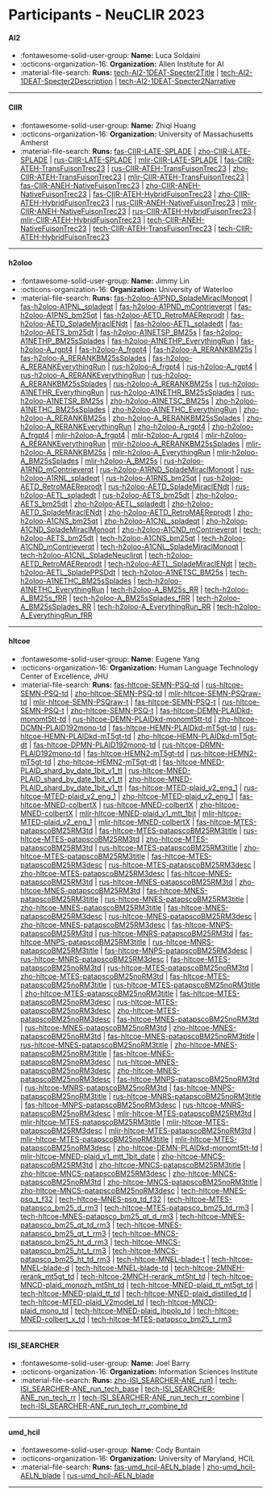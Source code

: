 # Participants - NeuCLIR 2023 

#### AI2
 - :fontawesome-solid-user-group: **Name:** Luca Soldaini
 - :octicons-organization-16: **Organization:** Allen Institute for AI
 - :material-file-search: **Runs:** [tech-AI2-1DEAT-Specter2Title](./runs.md#tech-ai2-1deat-specter2title) | [tech-AI2-1DEAT-Specter2Description](./runs.md#tech-ai2-1deat-specter2description) | [tech-AI2-1DEAT-Specter2Narrative](./runs.md#tech-ai2-1deat-specter2narrative)

---
#### CIIR
 - :fontawesome-solid-user-group: **Name:** Zhiqi Huang
 - :octicons-organization-16: **Organization:** University of Massachusetts Amherst
 - :material-file-search: **Runs:** [fas-CIIR-LATE-SPLADE](./runs.md#fas-ciir-late-splade) | [zho-CIIR-LATE-SPLADE](./runs.md#zho-ciir-late-splade) | [rus-CIIR-LATE-SPLADE](./runs.md#rus-ciir-late-splade) | [mlir-CIIR-LATE-SPLADE](./runs.md#mlir-ciir-late-splade) | [fas-CIIR-ATEH-TransFuisonTrec23](./runs.md#fas-ciir-ateh-transfuisontrec23) | [rus-CIIR-ATEH-TransFuisonTrec23](./runs.md#rus-ciir-ateh-transfuisontrec23) | [zho-CIIR-ATEH-TransFuisonTrec23](./runs.md#zho-ciir-ateh-transfuisontrec23) | [mlir-CIIR-ATEH-TransFuisonTrec23](./runs.md#mlir-ciir-ateh-transfuisontrec23) | [fas-CIIR-ANEH-NativeFuisonTrec23](./runs.md#fas-ciir-aneh-nativefuisontrec23) | [zho-CIIR-ANEH-NativeFuisonTrec23](./runs.md#zho-ciir-aneh-nativefuisontrec23) | [fas-CIIR-ATEH-HybridFuisonTrec23](./runs.md#fas-ciir-ateh-hybridfuisontrec23) | [zho-CIIR-ATEH-HybridFuisonTrec23](./runs.md#zho-ciir-ateh-hybridfuisontrec23) | [rus-CIIR-ANEH-NativeFuisonTrec23](./runs.md#rus-ciir-aneh-nativefuisontrec23) | [mlir-CIIR-ANEH-NativeFuisonTrec23](./runs.md#mlir-ciir-aneh-nativefuisontrec23) | [rus-CIIR-ATEH-HybridFuisonTrec23](./runs.md#rus-ciir-ateh-hybridfuisontrec23) | [mlir-CIIR-ATEH-HybridFuisonTrec23](./runs.md#mlir-ciir-ateh-hybridfuisontrec23) | [tech-CIIR-ANEH-NativeFuisonTrec23](./runs.md#tech-ciir-aneh-nativefuisontrec23) | [tech-CIIR-ATEH-TransFuisonTrec23](./runs.md#tech-ciir-ateh-transfuisontrec23) | [tech-CIIR-ATEH-HybridFuisonTrec23](./runs.md#tech-ciir-ateh-hybridfuisontrec23)

---
#### h2oloo
 - :fontawesome-solid-user-group: **Name:** Jimmy Lin
 - :octicons-organization-16: **Organization:** University of Waterloo
 - :material-file-search: **Runs:** [fas-h2oloo-A1PND_SpladeMiraclMonoqt](./runs.md#fas-h2oloo-a1pnd_splademiraclmonoqt) | [fas-h2oloo-A1PNL_spladeqt](./runs.md#fas-h2oloo-a1pnl_spladeqt) | [fas-h2oloo-A1PND_mContrieverqt](./runs.md#fas-h2oloo-a1pnd_mcontrieverqt) | [fas-h2oloo-A1PNS_bm25qt](./runs.md#fas-h2oloo-a1pns_bm25qt) | [fas-h2oloo-AETD_RetroMAEReprodt](./runs.md#fas-h2oloo-aetd_retromaereprodt) | [fas-h2oloo-AETD_SpladeMiraclENdt](./runs.md#fas-h2oloo-aetd_splademiraclendt) | [fas-h2oloo-AETL_spladedt](./runs.md#fas-h2oloo-aetl_spladedt) | [fas-h2oloo-AETS_bm25dt](./runs.md#fas-h2oloo-aets_bm25dt) | [fas-h2oloo-A1NETSP_BM25s](./runs.md#fas-h2oloo-a1netsp_bm25s) | [fas-h2oloo-A1NETHP_BM25sSplades](./runs.md#fas-h2oloo-a1nethp_bm25ssplades) | [fas-h2oloo-A1NETHP_EverythingRun](./runs.md#fas-h2oloo-a1nethp_everythingrun) | [fas-h2oloo-A_rgpt4](./runs.md#fas-h2oloo-a_rgpt4) | [fas-h2oloo-A_frgpt4](./runs.md#fas-h2oloo-a_frgpt4) | [fas-h2oloo-A_RERANKBM25s](./runs.md#fas-h2oloo-a_rerankbm25s) | [fas-h2oloo-A_RERANKBM25sSplades](./runs.md#fas-h2oloo-a_rerankbm25ssplades) | [fas-h2oloo-A_RERANKEverythingRun](./runs.md#fas-h2oloo-a_rerankeverythingrun) | [rus-h2oloo-A_frgpt4](./runs.md#rus-h2oloo-a_frgpt4) | [rus-h2oloo-A_rgpt4](./runs.md#rus-h2oloo-a_rgpt4) | [rus-h2oloo-A_RERANKEverythingRun](./runs.md#rus-h2oloo-a_rerankeverythingrun) | [rus-h2oloo-A_RERANKBM25sSplades](./runs.md#rus-h2oloo-a_rerankbm25ssplades) | [rus-h2oloo-A_RERANKBM25s](./runs.md#rus-h2oloo-a_rerankbm25s) | [rus-h2oloo-A1NETHR_EverythingRun](./runs.md#rus-h2oloo-a1nethr_everythingrun) | [rus-h2oloo-A1NETHR_BM25sSplades](./runs.md#rus-h2oloo-a1nethr_bm25ssplades) | [rus-h2oloo-A1NETSR_BM25s](./runs.md#rus-h2oloo-a1netsr_bm25s) | [zho-h2oloo-A1NETSC_BM25s](./runs.md#zho-h2oloo-a1netsc_bm25s) | [zho-h2oloo-A1NETHC_BM25sSplades](./runs.md#zho-h2oloo-a1nethc_bm25ssplades) | [zho-h2oloo-A1NETHC_EverythingRun](./runs.md#zho-h2oloo-a1nethc_everythingrun) | [zho-h2oloo-A_RERANKBM25s](./runs.md#zho-h2oloo-a_rerankbm25s) | [zho-h2oloo-A_RERANKBM25sSplades](./runs.md#zho-h2oloo-a_rerankbm25ssplades) | [zho-h2oloo-A_RERANKEverythingRun](./runs.md#zho-h2oloo-a_rerankeverythingrun) | [zho-h2oloo-A_rgpt4](./runs.md#zho-h2oloo-a_rgpt4) | [zho-h2oloo-A_frgpt4](./runs.md#zho-h2oloo-a_frgpt4) | [mlir-h2oloo-A_frgpt4](./runs.md#mlir-h2oloo-a_frgpt4) | [mlir-h2oloo-A_rgpt4](./runs.md#mlir-h2oloo-a_rgpt4) | [mlir-h2oloo-A_RERANKEverythingRun](./runs.md#mlir-h2oloo-a_rerankeverythingrun) | [mlir-h2oloo-A_RERANKBM25sSplades](./runs.md#mlir-h2oloo-a_rerankbm25ssplades) | [mlir-h2oloo-A_RERANKBM25s](./runs.md#mlir-h2oloo-a_rerankbm25s) | [mlir-h2oloo-A_EverythingRun](./runs.md#mlir-h2oloo-a_everythingrun) | [mlir-h2oloo-A_BM25sSplades](./runs.md#mlir-h2oloo-a_bm25ssplades) | [mlir-h2oloo-A_BM25s](./runs.md#mlir-h2oloo-a_bm25s) | [rus-h2oloo-A1RND_mContrieverqt](./runs.md#rus-h2oloo-a1rnd_mcontrieverqt) | [rus-h2oloo-A1RND_SpladeMiraclMonoqt](./runs.md#rus-h2oloo-a1rnd_splademiraclmonoqt) | [rus-h2oloo-A1RNL_spladeqt](./runs.md#rus-h2oloo-a1rnl_spladeqt) | [rus-h2oloo-A1RNS_bm25qt](./runs.md#rus-h2oloo-a1rns_bm25qt) | [rus-h2oloo-AETD_RetroMAEReprodt](./runs.md#rus-h2oloo-aetd_retromaereprodt) | [rus-h2oloo-AETD_SpladeMiraclENdt](./runs.md#rus-h2oloo-aetd_splademiraclendt) | [rus-h2oloo-AETL_spladedt](./runs.md#rus-h2oloo-aetl_spladedt) | [rus-h2oloo-AETS_bm25dt](./runs.md#rus-h2oloo-aets_bm25dt) | [zho-h2oloo-AETS_bm25dt](./runs.md#zho-h2oloo-aets_bm25dt) | [zho-h2oloo-AETL_spladedt](./runs.md#zho-h2oloo-aetl_spladedt) | [zho-h2oloo-AETD_SpladeMiraclENdt](./runs.md#zho-h2oloo-aetd_splademiraclendt) | [zho-h2oloo-AETD_RetroMAEReprodt](./runs.md#zho-h2oloo-aetd_retromaereprodt) | [zho-h2oloo-A1CNS_bm25qt](./runs.md#zho-h2oloo-a1cns_bm25qt) | [zho-h2oloo-A1CNL_spladeqt](./runs.md#zho-h2oloo-a1cnl_spladeqt) | [zho-h2oloo-A1CND_SpladeMiraclMonoqt](./runs.md#zho-h2oloo-a1cnd_splademiraclmonoqt) | [zho-h2oloo-A1CND_mContrieverqt](./runs.md#zho-h2oloo-a1cnd_mcontrieverqt) | [tech-h2oloo-AETS_bm25dt](./runs.md#tech-h2oloo-aets_bm25dt) | [tech-h2oloo-A1CNS_bm25qt](./runs.md#tech-h2oloo-a1cns_bm25qt) | [tech-h2oloo-A1CND_mContrieverqt](./runs.md#tech-h2oloo-a1cnd_mcontrieverqt) | [tech-h2oloo-A1CNL_SpladeMiraclMonoqt](./runs.md#tech-h2oloo-a1cnl_splademiraclmonoqt) | [tech-h2oloo-A1CNL_SpladeNeuclirqt](./runs.md#tech-h2oloo-a1cnl_spladeneuclirqt) | [tech-h2oloo-AETD_RetroMAEReprodt](./runs.md#tech-h2oloo-aetd_retromaereprodt) | [tech-h2oloo-AETL_SpladeMiraclENdt](./runs.md#tech-h2oloo-aetl_splademiraclendt) | [tech-h2oloo-AETL_SpladePPSDdt](./runs.md#tech-h2oloo-aetl_spladeppsddt) | [tech-h2oloo-A1NETSC_BM25s](./runs.md#tech-h2oloo-a1netsc_bm25s) | [tech-h2oloo-A1NETHC_BM25sSplades](./runs.md#tech-h2oloo-a1nethc_bm25ssplades) | [tech-h2oloo-A1NETHC_EverythingRun](./runs.md#tech-h2oloo-a1nethc_everythingrun) | [tech-h2oloo-A_BM25s_RR](./runs.md#tech-h2oloo-a_bm25s_rr) | [tech-h2oloo-A_BM25s_fRR](./runs.md#tech-h2oloo-a_bm25s_frr) | [tech-h2oloo-A_BM25sSplades_fRR](./runs.md#tech-h2oloo-a_bm25ssplades_frr) | [tech-h2oloo-A_BM25sSplades_RR](./runs.md#tech-h2oloo-a_bm25ssplades_rr) | [tech-h2oloo-A_EverythingRun_RR](./runs.md#tech-h2oloo-a_everythingrun_rr) | [tech-h2oloo-A_EverythingRun_fRR](./runs.md#tech-h2oloo-a_everythingrun_frr)

---
#### hltcoe
 - :fontawesome-solid-user-group: **Name:** Eugene Yang
 - :octicons-organization-16: **Organization:** Human Language Technology Center of Excellence, JHU
 - :material-file-search: **Runs:** [fas-hltcoe-SEMN-PSQ-td](./runs.md#fas-hltcoe-semn-psq-td) | [rus-hltcoe-SEMN-PSQ-td](./runs.md#rus-hltcoe-semn-psq-td) | [zho-hltcoe-SEMN-PSQ-td](./runs.md#zho-hltcoe-semn-psq-td) | [mlir-hltcoe-SEMN-PSQraw-td](./runs.md#mlir-hltcoe-semn-psqraw-td) | [mlir-hltcoe-SEMN-PSQraw-t](./runs.md#mlir-hltcoe-semn-psqraw-t) | [fas-hltcoe-SEMN-PSQ-t](./runs.md#fas-hltcoe-semn-psq-t) | [rus-hltcoe-SEMN-PSQ-t](./runs.md#rus-hltcoe-semn-psq-t) | [zho-hltcoe-SEMN-PSQ-t](./runs.md#zho-hltcoe-semn-psq-t) | [fas-hltcoe-DEMN-PLAIDkd-monomt5tt-td](./runs.md#fas-hltcoe-demn-plaidkd-monomt5tt-td) | [rus-hltcoe-DEMN-PLAIDkd-monomt5tt-td](./runs.md#rus-hltcoe-demn-plaidkd-monomt5tt-td) | [zho-hltcoe-DCMN-PLAID192mono-td](./runs.md#zho-hltcoe-dcmn-plaid192mono-td) | [fas-hltcoe-HEMN-PLAIDkd-mT5gt-td](./runs.md#fas-hltcoe-hemn-plaidkd-mt5gt-td) | [rus-hltcoe-HEMN-PLAIDkd-mT5gt-td](./runs.md#rus-hltcoe-hemn-plaidkd-mt5gt-td) | [zho-hltcoe-HEMN-PLAIDkd-mT5gt-dt](./runs.md#zho-hltcoe-hemn-plaidkd-mt5gt-dt) | [fas-hltcoe-DPMN-PLAID192mono-td](./runs.md#fas-hltcoe-dpmn-plaid192mono-td) | [rus-hltcoe-DRMN-PLAID192mono-td](./runs.md#rus-hltcoe-drmn-plaid192mono-td) | [fas-hltcoe-HEMN2-mT5gt-td](./runs.md#fas-hltcoe-hemn2-mt5gt-td) | [rus-hltcoe-HEMN2-mT5gt-td](./runs.md#rus-hltcoe-hemn2-mt5gt-td) | [zho-hltcoe-HEMN2-mT5gt-dt](./runs.md#zho-hltcoe-hemn2-mt5gt-dt) | [fas-hltcoe-MNED-PLAID_shard_by_date_1bit_v1_tt](./runs.md#fas-hltcoe-mned-plaid_shard_by_date_1bit_v1_tt) | [rus-hltcoe-MNED-PLAID_shard_by_date_1bit_v1_tt](./runs.md#rus-hltcoe-mned-plaid_shard_by_date_1bit_v1_tt) | [zho-hltcoe-MNED-PLAID_shard_by_date_1bit_v1_tt](./runs.md#zho-hltcoe-mned-plaid_shard_by_date_1bit_v1_tt) | [fas-hltcoe-MTED-plaid_v2_eng_1](./runs.md#fas-hltcoe-mted-plaid_v2_eng_1) | [rus-hltcoe-MTED-plaid_v2_eng_1](./runs.md#rus-hltcoe-mted-plaid_v2_eng_1) | [zho-hltcoe-MTED-plaid_v2_eng_1](./runs.md#zho-hltcoe-mted-plaid_v2_eng_1) | [fas-hltcoe-MNED-colbertX](./runs.md#fas-hltcoe-mned-colbertx) | [rus-hltcoe-MNED-colbertX](./runs.md#rus-hltcoe-mned-colbertx) | [zho-hltcoe-MNED-colbertX](./runs.md#zho-hltcoe-mned-colbertx) | [mlir-hltcoe-MNED-plaid_v1_mtt_1bit](./runs.md#mlir-hltcoe-mned-plaid_v1_mtt_1bit) | [mlir-hltcoe-MTED-plaid_v2_eng_1](./runs.md#mlir-hltcoe-mted-plaid_v2_eng_1) | [mlir-hltcoe-MNED-colbertX](./runs.md#mlir-hltcoe-mned-colbertx) | [fas-hltcoe-MTES-patapscoBM25RM3td](./runs.md#fas-hltcoe-mtes-patapscobm25rm3td) | [fas-hltcoe-MTES-patapscoBM25RM3title](./runs.md#fas-hltcoe-mtes-patapscobm25rm3title) | [rus-hltcoe-MTES-patapscoBM25RM3td](./runs.md#rus-hltcoe-mtes-patapscobm25rm3td) | [zho-hltcoe-MTES-patapscoBM25RM3td](./runs.md#zho-hltcoe-mtes-patapscobm25rm3td) | [rus-hltcoe-MTES-patapscoBM25RM3title](./runs.md#rus-hltcoe-mtes-patapscobm25rm3title) | [zho-hltcoe-MTES-patapscoBM25RM3title](./runs.md#zho-hltcoe-mtes-patapscobm25rm3title) | [fas-hltcoe-MTES-patapscoBM25RM3desc](./runs.md#fas-hltcoe-mtes-patapscobm25rm3desc) | [rus-hltcoe-MTES-patapscoBM25RM3desc](./runs.md#rus-hltcoe-mtes-patapscobm25rm3desc) | [zho-hltcoe-MTES-patapscoBM25RM3desc](./runs.md#zho-hltcoe-mtes-patapscobm25rm3desc) | [fas-hltcoe-MNES-patapscoBM25RM3td](./runs.md#fas-hltcoe-mnes-patapscobm25rm3td) | [rus-hltcoe-MNES-patapscoBM25RM3td](./runs.md#rus-hltcoe-mnes-patapscobm25rm3td) | [zho-hltcoe-MNES-patapscoBM25RM3td](./runs.md#zho-hltcoe-mnes-patapscobm25rm3td) | [fas-hltcoe-MNES-patapscoBM25RM3title](./runs.md#fas-hltcoe-mnes-patapscobm25rm3title) | [rus-hltcoe-MNES-patapscoBM25RM3title](./runs.md#rus-hltcoe-mnes-patapscobm25rm3title) | [zho-hltcoe-MNES-patapscoBM25RM3title](./runs.md#zho-hltcoe-mnes-patapscobm25rm3title) | [fas-hltcoe-MNES-patapscoBM25RM3desc](./runs.md#fas-hltcoe-mnes-patapscobm25rm3desc) | [rus-hltcoe-MNES-patapscoBM25RM3desc](./runs.md#rus-hltcoe-mnes-patapscobm25rm3desc) | [zho-hltcoe-MNES-patapscoBM25RM3desc](./runs.md#zho-hltcoe-mnes-patapscobm25rm3desc) | [fas-hltcoe-MNPS-patapscoBM25RM3td](./runs.md#fas-hltcoe-mnps-patapscobm25rm3td) | [rus-hltcoe-MNRS-patapscoBM25RM3td](./runs.md#rus-hltcoe-mnrs-patapscobm25rm3td) | [fas-hltcoe-MNPS-patapscoBM25RM3title](./runs.md#fas-hltcoe-mnps-patapscobm25rm3title) | [rus-hltcoe-MNRS-patapscoBM25RM3title](./runs.md#rus-hltcoe-mnrs-patapscobm25rm3title) | [fas-hltcoe-MNPS-patapscoBM25RM3desc](./runs.md#fas-hltcoe-mnps-patapscobm25rm3desc) | [rus-hltcoe-MNRS-patapscoBM25RM3desc](./runs.md#rus-hltcoe-mnrs-patapscobm25rm3desc) | [fas-hltcoe-MTES-patapscoBM25noRM3td](./runs.md#fas-hltcoe-mtes-patapscobm25norm3td) | [rus-hltcoe-MTES-patapscoBM25noRM3td](./runs.md#rus-hltcoe-mtes-patapscobm25norm3td) | [zho-hltcoe-MTES-patapscoBM25noRM3td](./runs.md#zho-hltcoe-mtes-patapscobm25norm3td) | [fas-hltcoe-MTES-patapscoBM25noRM3title](./runs.md#fas-hltcoe-mtes-patapscobm25norm3title) | [rus-hltcoe-MTES-patapscoBM25noRM3title](./runs.md#rus-hltcoe-mtes-patapscobm25norm3title) | [zho-hltcoe-MTES-patapscoBM25noRM3title](./runs.md#zho-hltcoe-mtes-patapscobm25norm3title) | [fas-hltcoe-MTES-patapscoBM25noRM3desc](./runs.md#fas-hltcoe-mtes-patapscobm25norm3desc) | [rus-hltcoe-MTES-patapscoBM25noRM3desc](./runs.md#rus-hltcoe-mtes-patapscobm25norm3desc) | [zho-hltcoe-MTES-patapscoBM25noRM3desc](./runs.md#zho-hltcoe-mtes-patapscobm25norm3desc) | [fas-hltcoe-MNES-patapscoBM25noRM3td](./runs.md#fas-hltcoe-mnes-patapscobm25norm3td) | [rus-hltcoe-MNES-patapscoBM25noRM3td](./runs.md#rus-hltcoe-mnes-patapscobm25norm3td) | [zho-hltcoe-MNES-patapscoBM25noRM3td](./runs.md#zho-hltcoe-mnes-patapscobm25norm3td) | [fas-hltcoe-MNES-patapscoBM25noRM3title](./runs.md#fas-hltcoe-mnes-patapscobm25norm3title) | [rus-hltcoe-MNES-patapscoBM25noRM3title](./runs.md#rus-hltcoe-mnes-patapscobm25norm3title) | [zho-hltcoe-MNES-patapscoBM25noRM3title](./runs.md#zho-hltcoe-mnes-patapscobm25norm3title) | [fas-hltcoe-MNES-patapscoBM25noRM3desc](./runs.md#fas-hltcoe-mnes-patapscobm25norm3desc) | [rus-hltcoe-MNES-patapscoBM25noRM3desc](./runs.md#rus-hltcoe-mnes-patapscobm25norm3desc) | [zho-hltcoe-MNES-patapscoBM25noRM3desc](./runs.md#zho-hltcoe-mnes-patapscobm25norm3desc) | [fas-hltcoe-MNPS-patapscoBM25noRM3td](./runs.md#fas-hltcoe-mnps-patapscobm25norm3td) | [rus-hltcoe-MNRS-patapscoBM25noRM3td](./runs.md#rus-hltcoe-mnrs-patapscobm25norm3td) | [fas-hltcoe-MNPS-patapscoBM25noRM3title](./runs.md#fas-hltcoe-mnps-patapscobm25norm3title) | [rus-hltcoe-MNRS-patapscoBM25noRM3title](./runs.md#rus-hltcoe-mnrs-patapscobm25norm3title) | [fas-hltcoe-MNPS-patapscoBM25noRM3desc](./runs.md#fas-hltcoe-mnps-patapscobm25norm3desc) | [rus-hltcoe-MNRS-patapscoBM25noRM3desc](./runs.md#rus-hltcoe-mnrs-patapscobm25norm3desc) | [mlir-hltcoe-MTES-patapscoBM25RM3td](./runs.md#mlir-hltcoe-mtes-patapscobm25rm3td) | [mlir-hltcoe-MTES-patapscoBM25RM3title](./runs.md#mlir-hltcoe-mtes-patapscobm25rm3title) | [mlir-hltcoe-MTES-patapscoBM25RM3desc](./runs.md#mlir-hltcoe-mtes-patapscobm25rm3desc) | [mlir-hltcoe-MTES-patapscoBM25noRM3td](./runs.md#mlir-hltcoe-mtes-patapscobm25norm3td) | [mlir-hltcoe-MTES-patapscoBM25noRM3title](./runs.md#mlir-hltcoe-mtes-patapscobm25norm3title) | [mlir-hltcoe-MTES-patapscoBM25noRM3desc](./runs.md#mlir-hltcoe-mtes-patapscobm25norm3desc) | [zho-hltcoe-DEMN-PLAIDkd-monomt5tt-td](./runs.md#zho-hltcoe-demn-plaidkd-monomt5tt-td) | [mlir-hltcoe-MNED-plaid_v1_mtt_1bit_date](./runs.md#mlir-hltcoe-mned-plaid_v1_mtt_1bit_date) | [zho-hltcoe-MNCS-patapscoBM25RM3td](./runs.md#zho-hltcoe-mncs-patapscobm25rm3td) | [zho-hltcoe-MNCS-patapscoBM25RM3title](./runs.md#zho-hltcoe-mncs-patapscobm25rm3title) | [zho-hltcoe-MNCS-patapscoBM25RM3desc](./runs.md#zho-hltcoe-mncs-patapscobm25rm3desc) | [zho-hltcoe-MNCS-patapscoBM25noRM3td](./runs.md#zho-hltcoe-mncs-patapscobm25norm3td) | [zho-hltcoe-MNCS-patapscoBM25noRM3title](./runs.md#zho-hltcoe-mncs-patapscobm25norm3title) | [zho-hltcoe-MNCS-patapscoBM25noRM3desc](./runs.md#zho-hltcoe-mncs-patapscobm25norm3desc) | [tech-hltcoe-MNES-psq_t_f32](./runs.md#tech-hltcoe-mnes-psq_t_f32) | [tech-hltcoe-MNES-psq_td_f32](./runs.md#tech-hltcoe-mnes-psq_td_f32) | [tech-hltcoe-MTES-patapsco_bm25_d_rm3](./runs.md#tech-hltcoe-mtes-patapsco_bm25_d_rm3) | [tech-hltcoe-MTES-patapsco_bm25_td_rm3](./runs.md#tech-hltcoe-mtes-patapsco_bm25_td_rm3) | [tech-hltcoe-MNES-patapsco_bm25_qt_d_rm3](./runs.md#tech-hltcoe-mnes-patapsco_bm25_qt_d_rm3) | [tech-hltcoe-MNES-patapsco_bm25_qt_td_rm3](./runs.md#tech-hltcoe-mnes-patapsco_bm25_qt_td_rm3) | [tech-hltcoe-MNES-patapsco_bm25_qt_t_rm3](./runs.md#tech-hltcoe-mnes-patapsco_bm25_qt_t_rm3) | [tech-hltcoe-MNCS-patapsco_bm25_ht_d_rm3](./runs.md#tech-hltcoe-mncs-patapsco_bm25_ht_d_rm3) | [tech-hltcoe-MNCS-patapsco_bm25_ht_t_rm3](./runs.md#tech-hltcoe-mncs-patapsco_bm25_ht_t_rm3) | [tech-hltcoe-MNCS-patapsco_bm25_ht_td_rm3](./runs.md#tech-hltcoe-mncs-patapsco_bm25_ht_td_rm3) | [tech-hltcoe-MNEL-blade-t](./runs.md#tech-hltcoe-mnel-blade-t) | [tech-hltcoe-MNEL-blade-d](./runs.md#tech-hltcoe-mnel-blade-d) | [tech-hltcoe-MNEL-blade-td](./runs.md#tech-hltcoe-mnel-blade-td) | [tech-hltcoe-2MNEH-rerank_mt5gt_td](./runs.md#tech-hltcoe-2mneh-rerank_mt5gt_td) | [tech-hltcoe-2MNCH-rerank_mt5ht_td](./runs.md#tech-hltcoe-2mnch-rerank_mt5ht_td) | [tech-hltcoe-MNCD-plaid_monozh_mt5ht_td](./runs.md#tech-hltcoe-mncd-plaid_monozh_mt5ht_td) | [tech-hltcoe-MNED-plaid_tt_mt5gt_td](./runs.md#tech-hltcoe-mned-plaid_tt_mt5gt_td) | [tech-hltcoe-MNED-plaid_tt_td](./runs.md#tech-hltcoe-mned-plaid_tt_td) | [tech-hltcoe-MNED-plaid_distilled_td](./runs.md#tech-hltcoe-mned-plaid_distilled_td) | [tech-hltcoe-MTED-plaid_V2model_td](./runs.md#tech-hltcoe-mted-plaid_v2model_td) | [tech-hltcoe-MNCD-plaid_mono_td](./runs.md#tech-hltcoe-mncd-plaid_mono_td) | [tech-hltcoe-MNED-plaid_jhpolo_td](./runs.md#tech-hltcoe-mned-plaid_jhpolo_td) | [tech-hltcoe-MNED-colbert_x_td](./runs.md#tech-hltcoe-mned-colbert_x_td) | [tech-hltcoe-MTES-patapsco_bm25_t_rm3](./runs.md#tech-hltcoe-mtes-patapsco_bm25_t_rm3)

---
#### ISI_SEARCHER
 - :fontawesome-solid-user-group: **Name:** Joel Barry
 - :octicons-organization-16: **Organization:** Information Sciences Institute
 - :material-file-search: **Runs:** [zho-ISI_SEARCHER-ANE_run1](./runs.md#zho-isi_searcher-ane_run1) | [tech-ISI_SEARCHER-ANE_run_tech_base](./runs.md#tech-isi_searcher-ane_run_tech_base) | [tech-ISI_SEARCHER-ANE_run_tech_rr](./runs.md#tech-isi_searcher-ane_run_tech_rr) | [tech-ISI_SEARCHER-ANE_run_tech_rr_combine](./runs.md#tech-isi_searcher-ane_run_tech_rr_combine) | [tech-ISI_SEARCHER-ANE_run_tech_rr_combine_td](./runs.md#tech-isi_searcher-ane_run_tech_rr_combine_td)

---
#### umd_hcil
 - :fontawesome-solid-user-group: **Name:** Cody Buntain
 - :octicons-organization-16: **Organization:** University of Maryland, HCIL
 - :material-file-search: **Runs:** [fas-umd_hcil-AELN_blade](./runs.md#fas-umd_hcil-aeln_blade) | [zho-umd_hcil-AELN_blade](./runs.md#zho-umd_hcil-aeln_blade) | [rus-umd_hcil-AELN_blade](./runs.md#rus-umd_hcil-aeln_blade)

---
